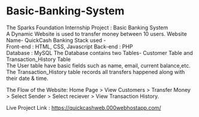 # Basic-Banking-System
The Sparks Foundation Internship Project : Basic Banking System  
A Dynamic Website is used to transfer money between 10 users.
Website Name- QuickCash Banking
Stack used -  
Front-end : HTML, CSS, Javascript 
Back-end : PHP  
Database : MySQL 
    The Database contains two Tables- Customer Table and Transaction_History Table  
      The User table have basic fields such as name, email, current balance,etc.  
      The Transaction_History table records all transfers happened along with their date & time.
      
The Flow of the Website:  Home Page > View Customers > Transfer Money > Select Sender > Select reciever > View Transaction History.  

Live Project Link : https://quickcashweb.000webhostapp.com/

